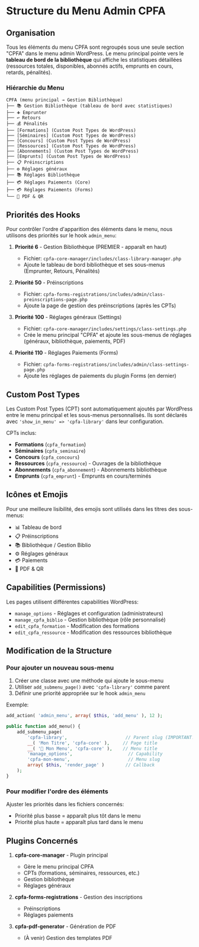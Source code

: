 # Structure du Menu Admin CPFA

## Organisation

Tous les éléments du menu CPFA sont regroupés sous une seule section "CPFA" dans le menu admin WordPress. Le menu principal pointe vers le **tableau de bord de la bibliothèque** qui affiche les statistiques détaillées (ressources totales, disponibles, abonnés actifs, emprunts en cours, retards, pénalités).

### Hiérarchie du Menu

```
CPFA (menu principal → Gestion Bibliothèque)
├── 📚 Gestion Bibliothèque (tableau de bord avec statistiques)
├── ➕ Emprunter
├── ↩️ Retours
├── 💰 Pénalités
├── [Formations] (Custom Post Types de WordPress)
├── [Séminaires] (Custom Post Types de WordPress)
├── [Concours] (Custom Post Types de WordPress)
├── [Ressources] (Custom Post Types de WordPress)
├── [Abonnements] (Custom Post Types de WordPress)
├── [Emprunts] (Custom Post Types de WordPress)
├── 📋 Préinscriptions
├── ⚙️ Réglages généraux
├── 📚 Réglages Bibliothèque
├── 💳 Réglages Paiements (Core)
├── 💳 Réglages Paiements (Forms)
└── 📄 PDF & QR
```

## Priorités des Hooks

Pour contrôler l'ordre d'apparition des éléments dans le menu, nous utilisons des priorités sur le hook `admin_menu`:

1. **Priorité 6** - Gestion Bibliothèque (PREMIER - apparaît en haut)
   - Fichier: `cpfa-core-manager/includes/class-library-manager.php`
   - Ajoute le tableau de bord bibliothèque et ses sous-menus (Emprunter, Retours, Pénalités)

2. **Priorité 50** - Préinscriptions
   - Fichier: `cpfa-forms-registrations/includes/admin/class-preinscriptions-page.php`
   - Ajoute la page de gestion des préinscriptions (après les CPTs)

3. **Priorité 100** - Réglages généraux (Settings)
   - Fichier: `cpfa-core-manager/includes/settings/class-settings.php`
   - Crée le menu principal "CPFA" et ajoute les sous-menus de réglages (généraux, bibliothèque, paiements, PDF)

4. **Priorité 110** - Réglages Paiements (Forms)
   - Fichier: `cpfa-forms-registrations/includes/admin/class-settings-page.php`
   - Ajoute les réglages de paiements du plugin Forms (en dernier)

## Custom Post Types

Les Custom Post Types (CPT) sont automatiquement ajoutés par WordPress entre le menu principal et les sous-menus personnalisés. Ils sont déclarés avec `'show_in_menu' => 'cpfa-library'` dans leur configuration.

CPTs inclus:
- **Formations** (`cpfa_formation`)
- **Séminaires** (`cpfa_seminaire`)
- **Concours** (`cpfa_concours`)
- **Ressources** (`cpfa_ressource`) - Ouvrages de la bibliothèque
- **Abonnements** (`cpfa_abonnement`) - Abonnements bibliothèque
- **Emprunts** (`cpfa_emprunt`) - Emprunts en cours/terminés

## Icônes et Emojis

Pour une meilleure lisibilité, des emojis sont utilisés dans les titres des sous-menus:
- 📊 Tableau de bord
- 📋 Préinscriptions
- 📚 Bibliothèque / Gestion Biblio
- ⚙️ Réglages généraux
- 💳 Paiements
- 📄 PDF & QR

## Capabilities (Permissions)

Les pages utilisent différentes capabilities WordPress:
- `manage_options` - Réglages et configuration (administrateurs)
- `manage_cpfa_biblio` - Gestion bibliothèque (rôle personnalisé)
- `edit_cpfa_formation` - Modification des formations
- `edit_cpfa_ressource` - Modification des ressources bibliothèque

## Modification de la Structure

### Pour ajouter un nouveau sous-menu

1. Créer une classe avec une méthode qui ajoute le sous-menu
2. Utiliser `add_submenu_page()` avec `'cpfa-library'` comme parent
3. Définir une priorité appropriée sur le hook `admin_menu`

Exemple:
```php
add_action( 'admin_menu', array( $this, 'add_menu' ), 12 );

public function add_menu() {
    add_submenu_page(
        'cpfa-library',                      // Parent slug (IMPORTANT!)
        __( 'Mon Titre', 'cpfa-core' ),     // Page title
        __( '🎯 Mon Menu', 'cpfa-core' ),    // Menu title
        'manage_options',                     // Capability
        'cpfa-mon-menu',                      // Menu slug
        array( $this, 'render_page' )        // Callback
    );
}
```

### Pour modifier l'ordre des éléments

Ajuster les priorités dans les fichiers concernés:
- Priorité plus basse = apparaît plus tôt dans le menu
- Priorité plus haute = apparaît plus tard dans le menu

## Plugins Concernés

1. **cpfa-core-manager** - Plugin principal
   - Gère le menu principal CPFA
   - CPTs (formations, séminaires, ressources, etc.)
   - Gestion bibliothèque
   - Réglages généraux

2. **cpfa-forms-registrations** - Gestion des inscriptions
   - Préinscriptions
   - Réglages paiements

3. **cpfa-pdf-generator** - Génération de PDF
   - (À venir) Gestion des templates PDF
